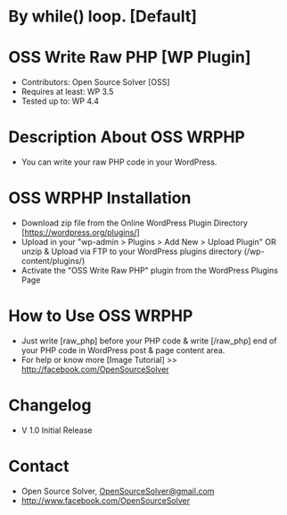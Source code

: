 # By while() loop. [Default]

# OSS Write Raw PHP [WP Plugin]
- Contributors: Open Source Solver [OSS]
- Requires at least: WP 3.5
- Tested up to: WP 4.4

# Description About OSS WRPHP
- You can write your raw PHP code in your WordPress.

# OSS WRPHP Installation
- Download zip file from the Online WordPress Plugin Directory [https://wordpress.org/plugins/]
- Upload in your "wp-admin > Plugins > Add New > Upload Plugin" OR unzip & Upload via FTP to your WordPress plugins directory (/wp-content/plugins/)
- Activate the "OSS Write Raw PHP" plugin from the WordPress Plugins Page

# How to Use OSS WRPHP
- Just write [raw_php] before your PHP code & write [/raw_php] end of your PHP code in WordPress post & page content area.
- For help or know more [Image Tutorial] >> http://facebook.com/OpenSourceSolver

# Changelog 
- V 1.0
Initial Release 

# Contact
- Open Source Solver, OpenSourceSolver@gmail.com
- http://www.facebook.com/OpenSourceSolver
